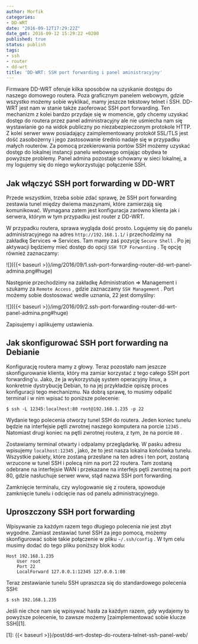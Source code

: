 ```yaml
---
author: Morfik
categories:
- DD-WRT
date: "2016-09-12T17:29:22Z"
date_gmt: 2016-09-12 15:29:22 +0200
published: true
status: publish
tags:
- ssh
- router
- dd-wrt
title: 'DD-WRT: SSH port forwarding i panel aministracyjny'
---
```


Firmware DD-WRT oferuje kilka sposobów na uzyskanie dostępu do naszego domowego routera. Poza
graficznym panelem webowym, gdzie wszystko możemy sobie wyklikać, mamy jeszcze tekstowy telnet i
SSH. DD-WRT jest nam w stanie także zaoferować SSH port forwarding. Ten mechanizm z kolei bardzo
przydaje się w momencie, gdy chcemy uzyskać dostęp do routera przez panel administracyjny ale nie
uśmiecha nam się wystawianie go na widok publiczny po niezabezpieczonym protokole HTTP. Z kolei
serwer www posiadający zaimplementowany protokół SSL/TLS jest dość zasobożerny i jego zastosowanie
średnio nadaje się w przypadku małych routerów. Za pomocą przekierowania portów SSH możemy uzyskać
dostęp do lokalnej instancji panelu webowego omijając obydwa te powyższe problemy. Panel admina
pozostaje schowany w sieci lokalnej, a my logujemy się do niego wykorzystując połączenie SSH.

<!--more-->
## Jak włączyć SSH port forwarding w DD-WRT

Przede wszystkim, trzeba sobie zdać sprawę, że SSH port forwarding zestawia tunel między dwiema
maszynami, które zamierzają się komunikować. Wymagana zatem jest konfiguracja zarówno klienta jak i
serwera, którym w tym przypadku jest router z DD-WRT.

W przypadku routera, sprawa wygląda dość prosto. Logujemy się do panelu administracyjnego na adres
`http://192.168.1.1/` i przechodzimy na zakładkę Services => Services. Tam mamy zaś pozycję `Secure
Shell` . Po jej aktywacji będziemy mieć dostęp do opcji `SSH TCP Forwarding` . Tę opcję również
zaznaczamy:

![]({{< baseurl >}}/img/2016/09/1.ssh-port-forwarding-router-dd-wrt-panel-admina.png#huge)

Następnie przechodzimy na zakładkę Administration => Management i szukamy za `Remote Access` ,
gdzie zaznaczamy `SSH Management` . Port możemy sobie dostosować wedle uznania, 22 jest domyślny:

![]({{< baseurl >}}/img/2016/09/2.ssh-port-forwarding-router-dd-wrt-panel-admina.png#huge)

Zapisujemy i aplikujemy ustawienia.

## Jak skonfigurować SSH port forwarding na Debianie

Konfigurację routera mamy z głowy. Teraz pozostało nam jeszcze skonfigurowanie klienta, który ma
zamiar korzystać z tego całego SSH port forwarding'u. Jako, że ja wykorzystuję system operacyjny
linux, a konkretnie dystrybucję Debian, to na jej przykładzie opiszę proces konfiguracji tego
mechanizmu. Na dobrą sprawę, to musimy odpalić terminal i w nim wpisać to poniższe polecenie:

    $ ssh -L 12345:localhost:80 root@192.168.1.235 -p 22

Wydanie tego polecenia otworzy tunel SSH do routera. Jeden koniec tunelu będzie na interfejsie pętli
zwrotnej naszego komputera na porcie `12345` . Natomiast drugi koniec na pętli zwrotnej routera, z
tym, że na porcie `80` .

Zostawiamy terminal otwarty i odpalamy przeglądarkę. W pasku adresu wpisujemy `localhost:12345` ,
jako, że to jest nasza lokalna końcówka tunelu. Wszystkie pakiety, które zostaną przesłane na ten
adres i ten port, zostaną wrzucone w tunel SSH i polecą nim na port 22 routera. Tam zostaną odebrane
na interfejsie WAN i przekazane na interfejs pętli zwrotnej na port 80, gdzie nasłuchuje serwer www,
stąd nazwa SSH port forwarding.

Zamknięcie terminalu, czy wylogowanie się z routera, spowoduje zamknięcie tunelu i odcięcie nas od
panelu administracyjnego.

## Uproszczony SSH port forwarding

Wpisywanie za każdym razem tego długiego polecenia nie jest zbyt wygodne. Zamiast zestawiać tunel
SSH za jego pomocą, możemy skonfigurować sobie takie połączenie w pliku `~/.ssh/config` . W tym celu
musimy dodać do tego pliku poniższy blok kodu:

    Host 192.168.1.235
        User root
        Port 22
        LocalForward 127.0.0.1:12345 127.0.0.1:80

Teraz zestawianie tunelu SSH upraszcza się do standardowego polecenia SSH:

    $ ssh 192.168.1.235

Jeśli nie chce nam się wpisywać hasła za każdym razem, gdy wydajemy to powyższe polecenie, to zawsze
możemy [zaimplementować sobie klucze SSH][1].

[1]: {{< baseurl >}}/post/dd-wrt-dostep-do-routera-telnet-ssh-panel-web/
